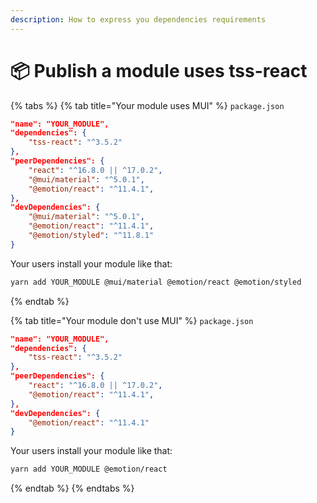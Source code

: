 ```yaml
---
description: How to express you dependencies requirements
---
```


# 📦 Publish a module uses tss-react



{% tabs %}
{% tab title="Your module uses MUI" %}
`package.json`

```json
"name": "YOUR_MODULE",
"dependencies": {
    "tss-react": "^3.5.2"
},
"peerDependencies": {
    "react": "^16.8.0 || ^17.0.2",
    "@mui/material": "^5.0.1",
    "@emotion/react": "^11.4.1",
},
"devDependencies": {
    "@mui/material": "^5.0.1",
    "@emotion/react": "^11.4.1",
    "@emotion/styled": "^11.8.1"
}

```

Your users install your module like that:&#x20;

```bash
yarn add YOUR_MODULE @mui/material @emotion/react @emotion/styled
```


{% endtab %}

{% tab title="Your module don't use MUI" %}
`package.json`

```json
"name": "YOUR_MODULE",
"dependencies": {
    "tss-react": "^3.5.2"
},
"peerDependencies": {
    "react": "^16.8.0 || ^17.0.2",
    "@emotion/react": "^11.4.1",
},
"devDependencies": {
    "@emotion/react": "^11.4.1"
}

```

Your users install your module like that:&#x20;

```bash
yarn add YOUR_MODULE @emotion/react
```
{% endtab %}
{% endtabs %}
